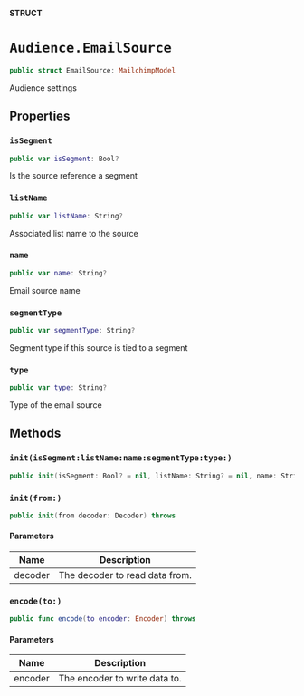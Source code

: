 **STRUCT**

# `Audience.EmailSource`

```swift
public struct EmailSource: MailchimpModel
```

Audience settings

## Properties
### `isSegment`

```swift
public var isSegment: Bool?
```

Is the source reference a segment

### `listName`

```swift
public var listName: String?
```

Associated list name to the source

### `name`

```swift
public var name: String?
```

Email source name

### `segmentType`

```swift
public var segmentType: String?
```

Segment type if this source is tied to a segment

### `type`

```swift
public var type: String?
```

Type of the email source

## Methods
### `init(isSegment:listName:name:segmentType:type:)`

```swift
public init(isSegment: Bool? = nil, listName: String? = nil, name: String? = nil, segmentType: String? = nil, type: String? = nil)
```

### `init(from:)`

```swift
public init(from decoder: Decoder) throws
```

#### Parameters

| Name | Description |
| ---- | ----------- |
| decoder | The decoder to read data from. |

### `encode(to:)`

```swift
public func encode(to encoder: Encoder) throws
```

#### Parameters

| Name | Description |
| ---- | ----------- |
| encoder | The encoder to write data to. |